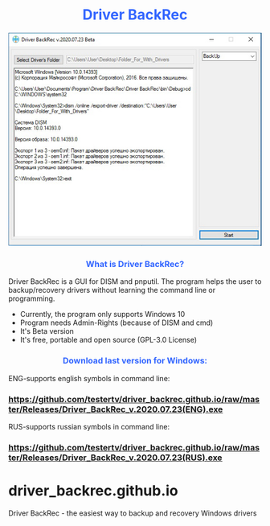 <h1 style="text-align: center;"><span style="color: #3366ff;"><strong>Driver BackRec</strong></span></h1>



<a href=""><img src="https://raw.githubusercontent.com/testertv/driver_backrec.github.io/master/header.jpg?raw=true" alt="test-pattern-152459-1280" border="0"></a>



<h3 style="text-align: center;"><span style="color: #3366ff;"><strong>What is Driver BackRec?</strong></span></h3>

Driver BackRec is a GUI for DISM and pnputil. The program helps the user to backup/recovery drivers without learning the command line or programming.
- Currently, the program only supports Windows 10
- Program needs Admin-Rights (because of DISM and cmd)
- It's Beta version
- It's free, portable and open source (GPL-3.0 License)    



<h3 style="text-align: center;"><span style="color: #3366ff;"><strong>Download last version for Windows:</strong></span></h3>

ENG-supports english symbols in command line: <h3><span style="text-decoration: underline;"><strong>https://github.com/testertv/driver_backrec.github.io/raw/master/Releases/Driver_BackRec_v.2020.07.23(ENG).exe</strong></span></h3>
RUS-supports russian symbols in command line: <h3><span style="text-decoration: underline;"><strong>https://github.com/testertv/driver_backrec.github.io/raw/master/Releases/Driver_BackRec_v.2020.07.23(RUS).exe</strong></span></h3>



# driver_backrec.github.io
Driver BackRec - the easiest way to backup and recovery Windows drivers
